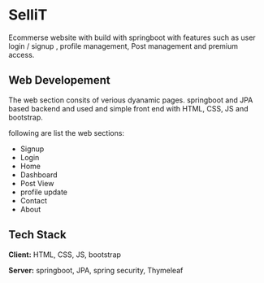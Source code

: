 
# SelliT
Ecommerse website with build with springboot with features such as user login / signup , profile management, Post management and premium access. 


## Web Developement
The web section consits of verious dyanamic pages. springboot and JPA based backend and used and simple front end with HTML, CSS, JS and bootstrap.

following are list the web sections:
- Signup
- Login
- Home 
- Dashboard
- Post View
- profile update
- Contact
- About


## Tech Stack

**Client:** HTML, CSS, JS, bootstrap

**Server:** springboot, JPA, spring security, Thymeleaf


